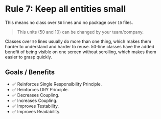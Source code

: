 # Rule 7: Keep all entities small

This means no class over `50` lines and no package over `10` files. 

> This units (50 and 10) can be changed by your team/company.

Classes over `50` lines usually do more than one thing, which makes them harder to understand
and harder to reuse. 50-line classes have the added benefit of being visible on one screen
without scrolling, which makes them easier to grasp quickly.

## Goals / Benefits

- :white_check_mark: Reinforces Single Responsibility Principle.
- :white_check_mark: Reinforces DRY Principle.
- :white_check_mark: Decreases Coupling.
- :white_check_mark: Increases Coupling.
- :white_check_mark: Improves Testability.
- :white_check_mark: Improves Readability.
